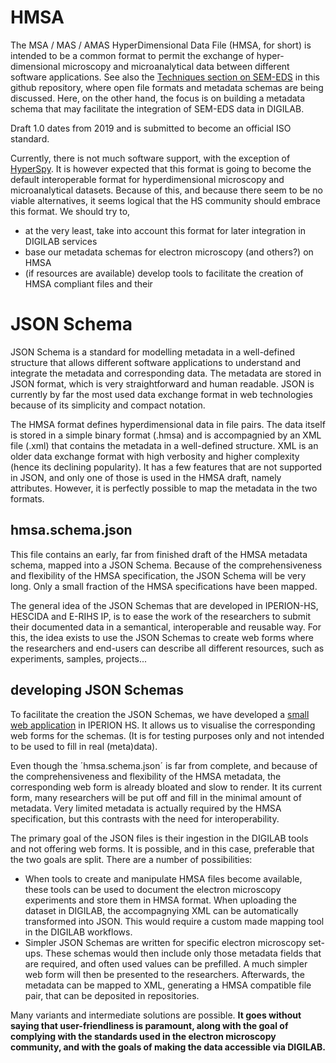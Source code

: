 # HMSA

The MSA / MAS / AMAS HyperDimensional Data File (HMSA, for short) is intended to be a common format to permit the exchange of hyper-dimensional microscopy and microanalytical data between different software applications. See also the [Techniques section on SEM-EDS](https://github.com/E-RIHS/hs-interoperability/tree/main/Technique/SEM-EDS) in this github repository, where open file formats and metadata schemas are being discussed. Here, on the other hand, the focus is on building a metadata schema that may facilitate the integration of SEM-EDS data in DIGILAB.

Draft 1.0 dates from 2019 and is submitted to become an official ISO standard.

Currently, there is not much software support, with the exception of [HyperSpy](https://hyperspy.org). It is however expected that this format is going to become the default interoperable format for hyperdimensional microscopy and microanalytical datasets. Because of this, and because there seem to be no viable alternatives, it seems logical that the HS community should embrace this format. We should try to, 
- at the very least, take into account this format for later integration in DIGILAB services
- base our metadata schemas for electron microscopy (and others?) on HMSA
- (if resources are available) develop tools to facilitate the creation of HMSA compliant files and their 

# JSON Schema

JSON Schema is a standard for modelling metadata in a well-defined structure that allows different software applications to understand and integrate the metadata and corresponding data. The metadata are stored in JSON format, which is very straightforward and human readable. JSON is currently by far the most used data exchange format in web technologies because of its simplicity and compact notation.

The HMSA format defines hyperdimensional data in file pairs. The data itself is stored in a simple binary format (.hmsa) and is accompagnied by an XML file (.xml) that contains the metadata in a well-defined structure. XML is an older data exchange format with high verbosity and higher complexity (hence its declining popularity). It has a few features that are not supported in JSON, and only one of those is used in the HMSA draft, namely attributes. However, it is perfectly possible to map the metadata in the two formats.

## hmsa.schema.json

This file contains an early, far from finished draft of the HMSA metadata schema, mapped into a JSON Schema. Because of the comprehensiveness and flexibility of the HMSA specification, the JSON Schema will be very long. Only a small fraction of the HMSA specifications have been mapped.

The general idea of the JSON Schemas that are developed in IPERION-HS, HESCIDA and E-RIHS IP, is to ease the work of the researchers to submit their documented data in a semantical, interoperable and reusable way. For this, the idea exists to use the JSON Schemas to create web forms where the researchers and end-users can describe all different resources, such as experiments, samples, projects...

## developing JSON Schemas

To facilitate the creation the JSON Schemas, we have developed a [small web application](https://bytes.kikirpa.be/form-generator/) in IPERION HS. It allows us to visualise the corresponding web forms for the schemas. (It is for testing purposes only and not intended to be used to fill in real (meta)data). 

Even though the ´hmsa.schema.json´ is far from complete, and because of the comprehensiveness and flexibility of the HMSA metadata, the corresponding web form is already bloated and slow to render. It its current form, many researchers will be put off and fill in the minimal amount of metadata. Very limited metadata is actually required by the HMSA specification, but this contrasts with the need for interoperability.

The primary goal of the JSON files is their ingestion in the DIGILAB tools and not offering web forms. It is possible, and in this case, preferable that the two goals are split. There are a number of possibilities:
- When tools to create and manipulate HMSA files become available, these tools can be used to document the electron microscopy experiments and store them in HMSA format. When uploading the dataset in DIGILAB, the accompagnying XML can be automatically transformed into JSON. This would require a custom made mapping tool in the DIGILAB workflows.
- Simpler JSON Schemas are written for specific electron microscopy set-ups. These schemas would then include only those metadata fields that are required, and often used values can be prefilled. A much simpler web form will then be presented to the researchers. Afterwards, the metadata can be mapped to XML, generating a HMSA compatible file pair, that can be deposited in repositories.

Many variants and intermediate solutions are possible. __It goes without saying that user-friendliness is paramount, along with the goal of complying with the standards used in the electron microscopy community, and with the goals of making the data accessible via DIGILAB.__



